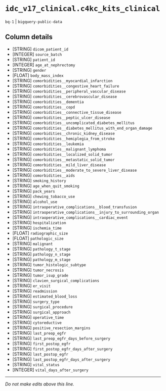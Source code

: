 # `idc_v17_clinical.c4kc_kits_clinical`
`bq-1` | `bigquery-public-data`

## Column details
* [STRING]    `dicom_patient_id`
* [INTEGER]   `source_batch`
* [STRING]    `patient_id`
* [INTEGER]   `age_at_nephrectomy`
* [STRING]    `gender`
* [FLOAT]     `body_mass_index`
* [STRING]    `comorbidities__myocardial_infarction`
* [STRING]    `comorbidities__congestive_heart_failure`
* [STRING]    `comorbidities__peripheral_vascular_disease`
* [STRING]    `comorbidities__cerebrovascular_disease`
* [STRING]    `comorbidities__dementia`
* [STRING]    `comorbidities__copd`
* [STRING]    `comorbidities__connective_tissue_disease`
* [STRING]    `comorbidities__peptic_ulcer_disease`
* [STRING]    `comorbidities__uncomplicated_diabetes_mellitus`
* [STRING]    `comorbidities__diabetes_mellitus_with_end_organ_damage`
* [STRING]    `comorbidities__chronic_kidney_disease`
* [STRING]    `comorbidities__hemiplegia_from_stroke`
* [STRING]    `comorbidities__leukemia`
* [STRING]    `comorbidities__malignant_lymphoma`
* [STRING]    `comorbidities__localized_solid_tumor`
* [STRING]    `comorbidities__metastatic_solid_tumor`
* [STRING]    `comorbidities__mild_liver_disease`
* [STRING]    `comorbidities__moderate_to_severe_liver_disease`
* [STRING]    `comorbidities__aids`
* [STRING]    `smoking_history`
* [STRING]    `age_when_quit_smoking`
* [STRING]    `pack_years`
* [STRING]    `chewing_tobacco_use`
* [STRING]    `alcohol_use`
* [STRING]    `intraoperative_complications__blood_transfusion`
* [STRING]    `intraoperative_complications__injury_to_surrounding_organ`
* [STRING]    `intraoperative_complications__cardiac_event`
* [STRING]    `hospitalization`
* [STRING]    `ischemia_time`
* [FLOAT]     `radiographic_size`
* [FLOAT]     `pathologic_size`
* [STRING]    `malignant`
* [STRING]    `pathology_t_stage`
* [STRING]    `pathology_n_stage`
* [STRING]    `pathology_m_stage`
* [STRING]    `tumor_histologic_subtype`
* [STRING]    `tumor_necrosis`
* [STRING]    `tumor_isup_grade`
* [STRING]    `clavien_surgical_complications`
* [STRING]    `er_visit`
* [STRING]    `readmission`
* [STRING]    `estimated_blood_loss`
* [STRING]    `surgery_type`
* [STRING]    `surgical_procedure`
* [STRING]    `surgical_approach`
* [STRING]    `operative_time`
* [STRING]    `cytoreductive`
* [STRING]    `positive_resection_margins`
* [STRING]    `last_preop_egfr`
* [STRING]    `last_preop_egfr_days_before_surgery`
* [STRING]    `first_postop_egfr`
* [STRING]    `first_postop_egfr_days_after_surgery`
* [STRING]    `last_postop_egfr`
* [STRING]    `last_postop_egfr_days_after_surgery`
* [STRING]    `vital_status`
* [INTEGER]   `vital_days_after_surgery`

-------------------------------------------------------------------------------
*Do not make edits above this line.*
